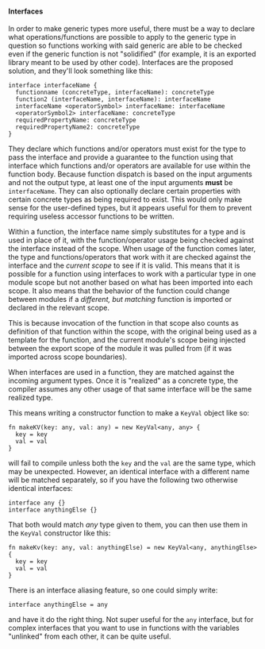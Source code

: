#### Interfaces

In order to make generic types more useful, there must be a way to declare what operations/functions are possible to apply to the generic type in question so functions working with said generic are able to be checked even if the generic function is not "solidified" (for example, it is an exported library meant to be used by other code). Interfaces are the proposed solution, and they'll look something like this:

```alan
interface interfaceName {
  functionname (concreteType, interfaceName): concreteType
  function2 (interfaceName, interfaceName): interfaceName
  interfaceName <operatorSymbol> interfaceName: interfaceName
  <operatorSymbol2> interfaceName: concreteType
  requiredPropertyName: concreteType
  requiredPropertyName2: concreteType
}
```

They declare which functions and/or operators must exist for the type to pass the interface and provide a guarantee to the function using that interface which functions and/or operators are available for use within the function body. Because function dispatch is based on the input arguments and not the output type, at least one of the input arguments **must** be `interfaceName`. They can also optionally declare certain properties with certain concrete types as being required to exist. This would only make sense for the user-defined types, but it appears useful for them to prevent requiring useless accessor functions to be written.

Within a function, the interface name simply substitutes for a type and is used in place of it, with the function/operator usage being checked against the interface instead of the scope. When usage of the function comes later, the type and functions/operators that work with it are checked against the interface and the *current scope* to see if it is valid. This means that it is possible for a function using interfaces to work with a particular type in one module scope but not another based on what has been imported into each scope. It also means that the behavior of the function could change between modules if a *different, but matching* function is imported or declared in the relevant scope.

This is because invocation of the function in that scope also counts as definition of that function within the scope, with the original being used as a template for the function, and the current module's scope being injected between the export scope of the module it was pulled from (if it was imported across scope boundaries).

When interfaces are used in a function, they are matched against the incoming argument types. Once it is "realized" as a concrete type, the compiler assumes any other usage of that same interface will be the same realized type.

This means writing a constructor function to make a `KeyVal` object like so:

```alan
fn makeKV(key: any, val: any) = new KeyVal<any, any> {
  key = key
  val = val
}
```

will fail to compile unless both the `key` and the `val` are the same type, which may be unexpected. However, an identical interface with a different name will be matched separately, so if you have the following two otherwise identical interfaces:

```alan
interface any {}
interface anythingElse {}
```

That both would match *any* type given to them, you can then use them in the `KeyVal` constructor like this:

```alan
fn makeKv(key: any, val: anythingElse) = new KeyVal<any, anythingElse> {
  key = key
  val = val
}
```

There is an interface aliasing feature, so one could simply write:

```alan
interface anythingElse = any
```

and have it do the right thing. Not super useful for the `any` interface, but for complex interfaces that you want to use in functions with the variables "unlinked" from each other, it can be quite useful.
